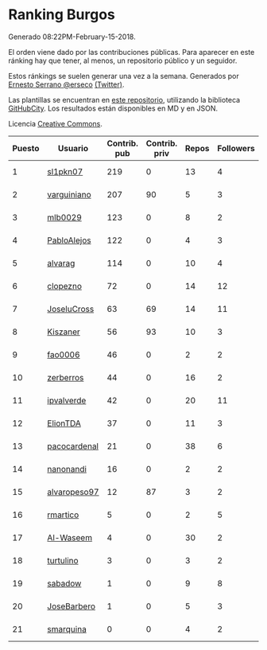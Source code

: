 # Ranking Burgos

Generado 08:22PM-February-15-2018.

El orden viene dado por las contribuciones públicas. Para aparecer en este ránking hay que tener, al menos, un repositorio público y un seguidor.

Estos ránkings se suelen generar una vez a la semana. Generados por [Ernesto Serrano @erseco](https://github.com/erseco/) [(Twitter)](https://twitter.com/erseco).

Las plantillas se encuentran en [este repositorio](https://github.com/iblancasa/GH-Spanish-Ranking), utilizando la biblioteca [GitHubCity](https://github.com/iblancasa/GitHubCity). Los resultados están disponibles en MD y en JSON.

Licencia [Creative Commons](https://creativecommons.org/licenses/by/4.0/).

| Puesto   |  Usuario  | Contrib. pub | Contrib. priv |Repos| Followers | Desde |  Avatar  |
|----------|-----------|--------------|---------------|-----|-----------|-------|----------|
|1|[sl1pkn07](https://github.com/sl1pkn07)|219|0|13|4|2010-11-01|![sl1pkn07](https://avatars0.githubusercontent.com/u/462213)|
|2|[varguiniano](https://github.com/varguiniano)|207|90|5|3|2013-03-03|![varguiniano](https://avatars3.githubusercontent.com/u/3752289)|
|3|[mlb0029](https://github.com/mlb0029)|123|0|8|2|2016-10-25|![mlb0029](https://avatars2.githubusercontent.com/u/23051789)|
|4|[PabloAlejos](https://github.com/PabloAlejos)|122|0|4|3|2014-10-09|![PabloAlejos](https://avatars1.githubusercontent.com/u/9104772)|
|5|[alvarag](https://github.com/alvarag)|114|0|10|4|2014-11-21|![alvarag](https://avatars3.githubusercontent.com/u/9881614)|
|6|[clopezno](https://github.com/clopezno)|72|0|14|12|2012-02-20|![clopezno](https://avatars1.githubusercontent.com/u/1453744)|
|7|[JoseluCross](https://github.com/JoseluCross)|63|69|14|11|2015-08-27|![JoseluCross](https://avatars0.githubusercontent.com/u/14005926)|
|8|[Kiszaner](https://github.com/Kiszaner)|56|93|10|3|2014-10-08|![Kiszaner](https://avatars2.githubusercontent.com/u/9079893)|
|9|[fao0006](https://github.com/fao0006)|46|0|2|2|2017-10-31|![fao0006](https://avatars3.githubusercontent.com/u/33248343)|
|10|[zerberros](https://github.com/zerberros)|44|0|16|2|2013-11-13|![zerberros](https://avatars3.githubusercontent.com/u/5930950)|
|11|[ipvalverde](https://github.com/ipvalverde)|42|0|20|11|2014-03-08|![ipvalverde](https://avatars0.githubusercontent.com/u/6889318)|
|12|[ElionTDA](https://github.com/ElionTDA)|37|0|11|3|2013-09-21|![ElionTDA](https://avatars1.githubusercontent.com/u/5507129)|
|13|[pacocardenal](https://github.com/pacocardenal)|21|0|38|6|2013-09-12|![pacocardenal](https://avatars3.githubusercontent.com/u/5442055)|
|14|[nanonandi](https://github.com/nanonandi)|16|0|2|2|2016-07-03|![nanonandi](https://avatars3.githubusercontent.com/u/20266109)|
|15|[alvaropeso97](https://github.com/alvaropeso97)|12|87|3|2|2016-10-23|![alvaropeso97](https://avatars0.githubusercontent.com/u/23009799)|
|16|[rmartico](https://github.com/rmartico)|5|0|2|5|2012-10-11|![rmartico](https://avatars2.githubusercontent.com/u/2535865)|
|17|[Al-Waseem](https://github.com/Al-Waseem)|4|0|30|2|2013-12-26|![Al-Waseem](https://avatars1.githubusercontent.com/u/6266689)|
|18|[turtulino](https://github.com/turtulino)|3|0|3|2|2011-08-25|![turtulino](https://avatars3.githubusercontent.com/u/1004178)|
|19|[sabadow](https://github.com/sabadow)|1|0|9|8|2012-02-08|![sabadow](https://avatars2.githubusercontent.com/u/1420021)|
|20|[JoseBarbero](https://github.com/JoseBarbero)|1|0|5|3|2016-02-25|![JoseBarbero](https://avatars0.githubusercontent.com/u/17479313)|
|21|[smarquina](https://github.com/smarquina)|0|0|4|2|2015-04-29|![smarquina](https://avatars3.githubusercontent.com/u/12174981)|
